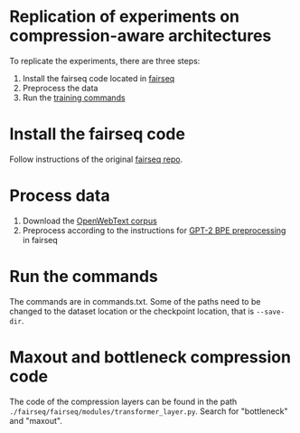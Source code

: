 # Replication of experiments on compression-aware architectures

To replicate the experiments, there are three steps:
1. Install the fairseq code located in [fairseq](./fairseq)
2. Preprocess the data
3. Run the [training commands](./commands.txt)

# Install the fairseq code

Follow instructions of the original [fairseq repo](https://github.com/pytorch/fairseq).

# Process data

1. Download the [OpenWebText corpus](https://skylion007.github.io/OpenWebTextCorpus/)
2. Preprocess according to the instructions for [GPT-2 BPE preprocessing](https://github.com/pytorch/fairseq/blob/main/examples/roberta/README.pretraining.md) in fairseq

# Run the commands

The commands are in commands.txt. Some of the paths need to be changed to the dataset location or the checkpoint location, that is `--save-dir`.

# Maxout and bottleneck compression code

The code of the compression layers can be found in the path `./fairseq/fairseq/modules/transformer_layer.py`. Search for "bottleneck" and "maxout".
